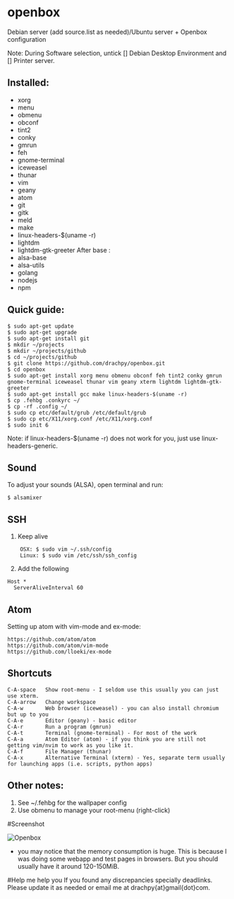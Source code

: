# openbox
Debian server (add source.list as needed)/Ubuntu server + Openbox configuration

Note:
During Software selection, untick [] Debian Desktop Environment and [] Printer server.

Installed:
------------------
- xorg
- menu
- obmenu
- obconf
- tint2
- conky
- gmrun
- feh
- gnome-terminal
- iceweasel
- thunar
- vim
- geany
- atom
- git
- gitk
- meld
- make
- linux-headers-$(uname -r)
- lightdm
- lightdm-gtk-greeter
After base :
- alsa-base
- alsa-utils
- golang
- nodejs
- npm


Quick guide:
------------------
```
$ sudo apt-get update
$ sudo apt-get upgrade
$ sudo apt-get install git
$ mkdir ~/projects 
$ mkdir ~/projects/github
$ cd ~/projects/github
$ git clone https://github.com/drachpy/openbox.git
$ cd openbox
$ sudo apt-get install xorg menu obmenu obconf feh tint2 conky gmrun gnome-terminal iceweasel thunar vim geany xterm lightdm lightdm-gtk-greeter
$ sudo apt-get install gcc make linux-headers-$(uname -r)
$ cp .fehbg .conkyrc ~/
$ cp -rf .config ~/
$ sudo cp etc/default/grub /etc/default/grub
$ sudo cp etc/X11/xorg.conf /etc/X11/xorg.conf
$ sudo init 6
```

Note: if linux-headers-$(uname -r) does not work for you, just use linux-headers-generic.


Sound
------------------
To adjust your sounds (ALSA), open terminal and run:

    $ alsamixer


SSH
------------------

1. Keep alive
```
    OSX: $ sudo vim ~/.ssh/config
    Linux: $ sudo vim /etc/ssh/ssh_config
```

2. Add the following
```
Host *
  ServerAliveInterval 60
```


Atom
------------------
Setting up atom with vim-mode and ex-mode:
```
https://github.com/atom/atom
https://github.com/atom/vim-mode
https://github.com/lloeki/ex-mode
```

Shortcuts
------------------
```
C-A-space   Show root-menu - I seldom use this usually you can just use xterm.
C-A-arrow   Change workspace
C-A-w       Web browser (iceweasel) - you can also install chromium but up to you
C-A-e       Editor (geany) - basic editor
C-A-r       Run a program (gmrun)
C-A-t       Terminal (gnome-terminal) - For most of the work
C-A-a       Atom Editor (atom) - if you think you are still not getting vim/nvim to work as you like it.
C-A-f       File Manager (thunar)
C-A-x       Alternative Terminal (xterm) - Yes, separate term usually for launching apps (i.e. scripts, python apps)
```

Other notes:
------------------
1. See ~/.fehbg for the wallpaper config
2. Use obmenu to manage your root-menu (right-click)


#Screenshot

![Openbox](https://d13pix9kaak6wt.cloudfront.net/background/users/d/r/a/drachpy_1442820278_13.png "Openbox")

* you may notice that the memory consumption is huge. This is because I was doing some webapp and test pages in browsers. But you should usually have it around 120-150MiB.



#Help me help you
If you found any discrepancies specially deadlinks. Please update it as needed or email me at drachpy{at}gmail{dot}com.
